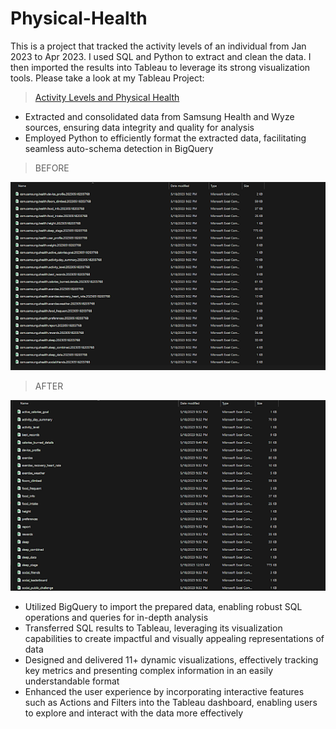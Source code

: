 # Physical-Health
This is a project that tracked the activity levels of an individual from Jan 2023 to Apr 2023. I used SQL and Python to extract and clean the data.  I then imported the results into Tableau to leverage its strong visualization tools. Please take a look at my Tableau Project:

>[Activity Levels and Physical Health](https://public.tableau.com/app/profile/bethania.pena/viz/ActivityLevelsandPhysicalHealth/Dashboard1)

- Extracted and consolidated data from Samsung Health and Wyze sources, ensuring data integrity and quality for analysis
- Employed Python to efficiently format the extracted data, facilitating seamless auto-schema detection in BigQuery


>BEFORE 

![alt text](Images/Before.png)

>AFTER

![alt text](Images/After.png)

- Utilized BigQuery to import the prepared data, enabling robust SQL operations and queries for in-depth analysis
- Transferred SQL results to Tableau, leveraging its visualization capabilities to create impactful and visually appealing representations of data
- Designed and delivered 11+ dynamic visualizations, effectively tracking key metrics and presenting complex information in an easily understandable format
- Enhanced the user experience by incorporating interactive features such as Actions and Filters into the Tableau dashboard, enabling users to explore and interact with the data more effectively